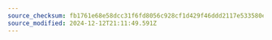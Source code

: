 ```yaml
---
source_checksum: fb1761e68e58dcc31f6fd8056c928cf1d429f46ddd2117e533580e5cc0375b30
source_modified: 2024-12-12T21:11:49.591Z
---
```


